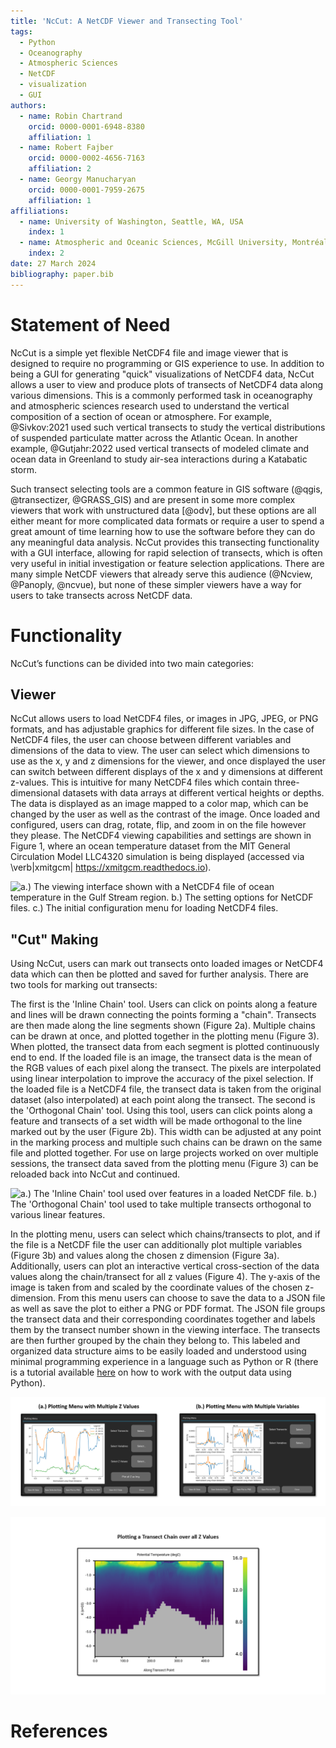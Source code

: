```yaml
---
title: 'NcCut: A NetCDF Viewer and Transecting Tool'
tags:
  - Python
  - Oceanography
  - Atmospheric Sciences
  - NetCDF
  - visualization
  - GUI
authors:
  - name: Robin Chartrand
    orcid: 0000-0001-6948-8380
    affiliation: 1
  - name: Robert Fajber
    orcid: 0000-0002-4656-7163
    affiliation: 2
  - name: Georgy Manucharyan 
    orcid: 0000-0001-7959-2675
    affiliation: 1
affiliations:
  - name: University of Washington, Seattle, WA, USA
    index: 1
  - name: Atmospheric and Oceanic Sciences, McGill University, Montréal, Québec, Canada
    index: 2
date: 27 March 2024
bibliography: paper.bib
---
```


# Statement of Need

NcCut is a simple yet flexible NetCDF4 file and image viewer that is designed to require no programming or GIS 
experience to use.  In addition to being a GUI for generating "quick" visualizations of NetCDF4 data, NcCut allows a 
user to view and produce plots of transects of NetCDF4 data along various dimensions.  This is a 
commonly performed task in oceanography and atmospheric sciences research used to understand the vertical composition of 
a section of ocean or atmosphere. For example, @Sivkov:2021 used such vertical transects to study the vertical 
distributions of suspended particulate matter across the Atlantic Ocean. In another example, @Gutjahr:2022 used vertical 
transects of modeled climate and ocean data in Greenland to study air-sea interactions during a Katabatic storm.

Such transect selecting tools are a common feature in GIS software (@qgis, @transectizer, @GRASS_GIS) and are present in 
some more complex viewers that work with unstructured data [@odv], but these options are all either meant for more 
complicated data formats or require a user to spend a great amount of time learning how to use the software before they 
can do any meaningful data analysis. NcCut provides this transecting functionality with a GUI interface, allowing for 
rapid selection of transects, which is often very useful in initial investigation or feature selection applications. 
There are many simple NetCDF viewers that already serve this audience (@Ncview, @Panoply, @ncvue), but none of these 
simpler viewers have a way for users to take transects across NetCDF data.

# Functionality

NcCut’s functions can be divided into two main categories:

## Viewer

NcCut allows users to load NetCDF4 files, or images in JPG, JPEG, or PNG formats, and has adjustable graphics for 
different file sizes. In the case of NetCDF4 files, the user can choose between different variables and dimensions of 
the data to view. The user can select which dimensions to use as the x, y and z dimensions for the viewer, and once 
displayed the user can switch between different displays of the x and y dimensions at different z-values. This is intuitive 
for many NetCDF4 files which contain three-dimensional datasets with data arrays at different vertical heights or 
depths. The data is displayed as an image mapped to a color map, which can be changed by the user as well as the 
contrast of the image. Once loaded and configured, users can drag, rotate, flip, and zoom in on the file however they 
please. The NetCDF4 viewing capabilities and settings are shown in Figure 1, where an ocean temperature dataset from the MIT General Circulation 
Model LLC4320 simulation is being displayed (accessed via \verb|xmitgcm| https://xmitgcm.readthedocs.io).

![a.) The viewing interface shown with a NetCDF4 file of ocean temperature in the Gulf Stream region. b.) The setting options for NetCDF files. c.) The initial configuration 
menu for loading NetCDF4 files. ](images/paper_fig_1.png)

## "Cut" Making

Using NcCut, users can mark out transects onto loaded images or NetCDF4 data which can then be plotted and saved for further analysis. There are two tools for marking out transects:

The first is the 'Inline Chain' tool. Users can click on points along a feature and lines will be drawn connecting the points forming a "chain". Transects are then made along the line segments shown (Figure 2a). Multiple chains can be drawn at once, and plotted together in the plotting menu (Figure 3). When plotted, the transect data from each segment is plotted continuously end to end. If the loaded file is an image, the transect data is the mean of the RGB values of each pixel along the transect. The pixels are 
interpolated using linear interpolation to improve the accuracy of the pixel selection. If the loaded file is a NetCDF4 
file, the transect data is taken from the original dataset (also interpolated) at each point along the transect. 
The second is the 'Orthogonal Chain' tool. Using this tool, users can click points along a feature and transects of a set width will be made orthogonal to the line 
marked out by the user (Figure 2b). This width can be adjusted at any point in the marking process and multiple such chains 
can be drawn on the same file and plotted together. For use on large projects worked on over multiple sessions, the 
transect data saved from the plotting menu (Figure 3) can be reloaded back into NcCut and continued.

![a.) The 'Inline Chain' tool used over features in a loaded NetCDF file. b.) The 'Orthogonal Chain' tool used to take multiple 
transects orthogonal to various linear features.](images/paper_fig_2.png)

In the plotting menu, users can select which chains/transects to plot, and if the file is a NetCDF file the 
user can additionally plot multiple variables (Figure 3b) and values along the chosen z dimension (Figure 3a). Additionally, users can plot an interactive
vertical cross-section of the data values along the chain/transect for all z values (Figure 4). The y-axis of the image is taken from and scaled by the coordinate values of the chosen z-dimension. From this menu
users can choose to save the data to a JSON file as well as save the plot to either a PNG or PDF format. The JSON 
file groups the transect data and their corresponding coordinates together and labels them by the transect number shown in the viewing interface. The transects are then further grouped by the chain they belong to. This labeled and 
organized data structure aims to be easily loaded and understood using minimal programming experience in a language such
as Python or R (there is a tutorial available [here](https://nccut.readthedocs.io/en/latest/example.html) on how to work with the output data using Python).

![a.) A plot of a single 'Inline Chain' drawn over a feature plotted at multiple values along the z dimension. b.) A plot of two 'Inline Chains' taken over various variables in the NetCDF4 file.](images/paper_fig_3.png)

![a.) A vertical cross-section of the data along an inline transect chain. In this case, the selected Z dimension was "K", and the variable was ocean potential temperature.](images/paper_fig_4.png)

# References
